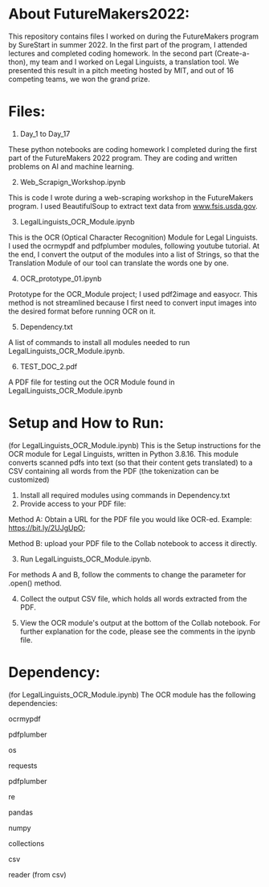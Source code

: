# About FutureMakers2022:
This repository contains files I worked on during the FutureMakers program by SureStart in summer 2022. 
In the first part of the program, I attended lectures and completed coding homework. 
In the second part (Create-a-thon), my team and I worked on Legal Linguists, a translation tool. We presented this result in a pitch meeting hosted by MIT, and out of 16 competing teams, we won the grand prize. 

# Files:
  1. Day_1 to Day_17

These python notebooks are coding homework I completed during the first part of the FutureMakers 2022 program. They are coding and written problems on AI and machine learning.

  2. Web_Scrapign_Workshop.ipynb

This is code I wrote during a web-scraping workshop in the FutureMakers program. I used BeautifulSoup to extract text data from www.fsis.usda.gov. 

  3. LegalLinguists_OCR_Module.ipynb

This is the OCR (Optical Character Recognition) Module for Legal Linguists. I used the ocrmypdf and pdfplumber modules, following youtube tutorial. At the end, I convert the output of the modules into a list of Strings, so that the Translation Module of our tool can translate the words one by one. 
 
  4. OCR_prototype_01.ipynb

Prototype for the OCR_Module project; I used pdf2image and easyocr. This method is not streamlined because I first need to convert input images into the desired format before running OCR on it.

  5. Dependency.txt
 
A list of commands to install all modules needed to run LegalLinguists_OCR_Module.ipynb.

  6. TEST_DOC_2.pdf
  
A PDF file for testing out the OCR Module found in LegalLinguists_OCR_Module.ipynb

# Setup and How to Run:
(for LegalLinguists_OCR_Module.ipynb)
This is the Setup instructions for the OCR module for Legal Linguists, written in Python 3.8.16. This module converts scanned pdfs into text (so that their content gets translated) to a CSV containing all words from the PDF (the tokenization can be customized)
  1. Install all required modules using commands in Dependency.txt
  2. Provide access to your PDF file:
  
  Method A: Obtain a URL for the PDF file you would like OCR-ed. Example: https://bit.ly/2UJgUpO; 
  
  Method B: upload your PDF file to the Collab notebook to access it directly.
  
  3. Run LegalLinguists_OCR_Module.ipynb. 
  
  For methods A and B, follow the comments to change the parameter for .open() method. 
  
  4. Collect the output CSV file, which holds all words extracted from the PDF.
  
  5. View the OCR module's output at the bottom of the Collab notebook.
  For further explanation for the code, please see the comments in the ipynb file.

# Dependency:
(for LegalLinguists_OCR_Module.ipynb)
The OCR module has the following dependencies:
  
  ocrmypdf
  
  pdfplumber
  
  os
  
  requests
  
  pdfplumber
  
  re
  
  pandas
  
  numpy
  
  collections
  
  csv
  
  reader (from csv)



